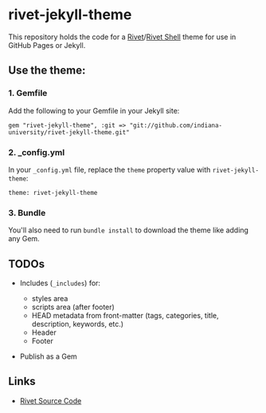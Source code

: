 # rivet-jekyll-theme

This repository holds the code for a [Rivet](http://rivet.iu.edu)/[Rivet Shell](https://rivet.iu.edu/add-ons/rivet-shell/) theme for use in GitHub Pages or Jekyll.

## Use the theme:

### 1. Gemfile

Add the following to your Gemfile in your Jekyll site:
    
```
gem "rivet-jekyll-theme", :git => "git://github.com/indiana-university/rivet-jekyll-theme.git"
```

### 2. _config.yml

In your `_config.yml` file, replace the `theme` property value with `rivet-jekyll-theme`:

```
theme: rivet-jekyll-theme
```

### 3. Bundle

You'll also need to run `bundle install` to download the theme like adding any Gem.

## TODOs

 * Includes (`_includes`) for: 
    * styles area
    * scripts area (after footer)
    * HEAD metadata from front-matter (tags, categories, title, description, keywords, etc.)
    * Header
    * Footer
    
* Publish as a Gem

## Links
 * [Rivet Source Code](https://github.com/indiana-university/rivet-source)

